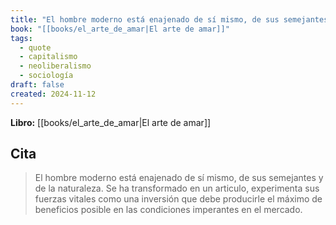 ```yaml
---
title: "El hombre moderno está enajenado de sí mismo, de sus semejantes y de la naturale..."
book: "[[books/el_arte_de_amar|El arte de amar]]"
tags:
  - quote
  - capitalismo
  - neoliberalismo
  - sociología
draft: false
created: 2024-11-12
---
```


**Libro:** [[books/el_arte_de_amar|El arte de amar]]

## Cita
> El hombre moderno está enajenado de sí mismo, de sus semejantes y de la naturaleza. Se ha transformado en un articulo, experimenta sus fuerzas vitales como una inversión que debe producirle el máximo de beneficios posible en las condiciones imperantes en el mercado.

